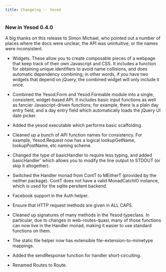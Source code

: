 ```yaml
---
title: Changelog -- Yesod
---
```

### New in Yesod 0.4.0

A big thanks on this release to Simon Michael, who pointed out a number of
places where the docs were unclear, the API was unintuitive, or the names were
inconsistent.

* Widgets. These allow you to create composable pieces of a webpage that
keep track of their own Javascript and CSS. It includes a function for
obtaining unique identifiers to avoid name collisions, and does automatic
dependency combining; in other words, if you have two widgets that depend on
jQuery, the combined widget will only include it once.

* Combined the Yesod.Form and Yesod.Formable module into a single, consistent,
widget-based API. It includes basic input functions as well as fancier
Javascript-driven functions; for example, there is a plain day entry field,
and a day entry field which automatically loads the jQuery UI date picker.

* Added the yesod executable which performs basic scaffolding.

* Cleaned up a bunch of API function names for consistency. For example,
Yesod.Request now has a logical lookupGetName, lookupPostName, etc naming
scheme.

* Changed the type of basicHandler to require less typing, and added
basicHandler' which allows you to modify the line output to STDOUT (or skip it
altogether).

* Switched the Handler monad from ContT to MEitherT (provided by the neither
package). ContT does not have a valid MonadCatchIO instance, which is used for
the sqlite persitent backend.

* Facebook support in the Auth helper.

* Ensure that HTTP request methods are given in ALL CAPS.

* Cleaned up signatures of many methods in the Yesod typeclass. In particular,
due to changes in web-routes-quasi, many of those functions can now live in
the Handler monad, making it easier to use standard functions on them.

* The static file helper now has extensible file-extension-to-mimetype
mappings.

* Added the sendResponse function for handler short-circuiting.

* Renamed Routes to Route.
